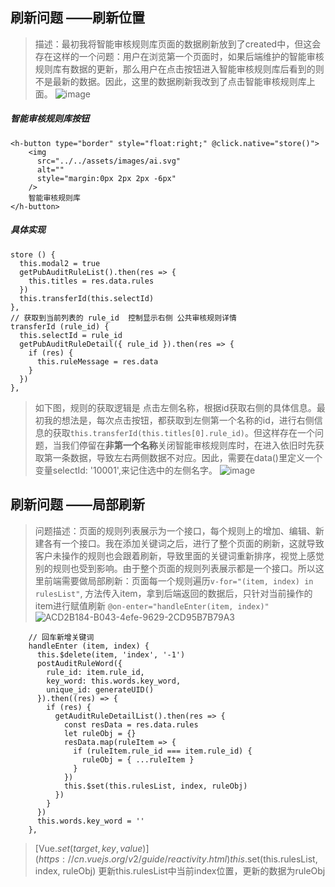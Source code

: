 ## 刷新问题 ——刷新位置
>描述：最初我将智能审核规则库页面的数据刷新放到了created中，但这会存在这样的一个问题：用户在浏览第一个页面时，如果后端维护的智能审核规则库有数据的更新，那么用户在点击按钮进入智能审核规则库后看到的则不是最新的数据。因此，这里的数据刷新我改到了点击智能审核规则库上面。
![image](https://user-images.githubusercontent.com/71962217/165879503-85a0e4c6-a63d-4ced-a6d5-f7fe015a7ec2.png)

##### 智能审核规则库按钮
```
<h-button type="border" style="float:right;" @click.native="store()">
    <img
      src="../../assets/images/ai.svg"
      alt=""
      style="margin:0px 2px 2px -6px"
    />
    智能审核规则库
</h-button>
```
##### 具体实现
```
store () {
  this.modal2 = true
  getPubAuditRuleList().then(res => {
    this.titles = res.data.rules
  })
  this.transferId(this.selectId)
},
// 获取到当前列表的 rule_id  控制显示右侧 公共审核规则详情
transferId (rule_id) {
  this.selectId = rule_id
  getPubAuditRuleDetail({ rule_id }).then(res => {
    if (res) {
      this.ruleMessage = res.data
    }
  })
},
```
>如下图，规则的获取逻辑是 点击左侧名称，根据id获取右侧的具体信息。最初我的想法是，每次点击按钮，都获取到左侧第一个名称的id，进行右侧信息的获取`this.transferId(this.titles[0].rule_id)`。但这样存在一个问题，当我们停留在<b>非第一个名称</b>关闭智能审核规则库时，在进入依旧时先获取第一条数据，导致左右两侧数据不对应。因此，需要在data()里定义一个变量selectId: '10001',来记住选中的左侧名字。
![image](https://user-images.githubusercontent.com/71962217/165879354-d47ecb72-8659-41e7-a1b8-10f5e2de9da1.png)

## 刷新问题 ——局部刷新
>问题描述：页面的规则列表展示为一个接口，每个规则上的增加、编辑、新建各有一个接口。我在添加关键词之后，进行了整个页面的刷新，这就导致客户未操作的规则也会跟着刷新，导致里面的关键词重新排序，视觉上感觉别的规则也受到影响。由于整个页面的规则列表展示都是一个接口。所以这里前端需要做局部刷新：页面每一个规则遍历```v-for="(item, index) in rulesList"```, 方法传入item，拿到后端返回的数据后，只针对当前操作的item进行赋值刷新 ```@on-enter="handleEnter(item, index)"```
![ACD2B184-B043-4efe-9629-2CD95B7B79A3](https://user-images.githubusercontent.com/71962217/165889371-37db0186-1819-4e2f-b6cb-e2ff6d1fb8c1.png)


```
    // 回车新增关键词
    handleEnter (item, index) {
      this.$delete(item, 'index', '-1')
      postAuditRuleWord({
        rule_id: item.rule_id,
        key_word: this.words.key_word,
        unique_id: generateUID()
      }).then((res) => {
        if (res) {
          getAuditRuleDetailList().then(res => {
            const resData = res.data.rules
            let ruleObj = {}
            resData.map(ruleItem => {
              if (ruleItem.rule_id === item.rule_id) {
                ruleObj = { ...ruleItem }
              }
            })
            this.$set(this.rulesList, index, ruleObj)
          })
        }
      })
      this.words.key_word = ''
    },
```
>[Vue.$set(target, key, value)](https://cn.vuejs.org/v2/guide/reactivity.html)   
this.$set(this.rulesList, index, ruleObj)  更新this.rulesList中当前index位置，更新的数据为ruleObj

